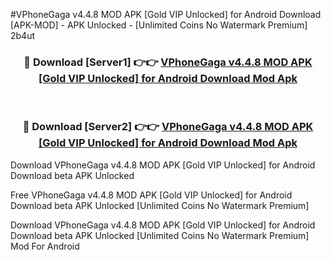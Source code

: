 #VPhoneGaga v4.4.8 MOD APK [Gold VIP Unlocked] for Android Download [APK-MOD] - APK Unlocked - [Unlimited Coins No Watermark Premium] 2b4ut



<div align="center">

<h3>🔴 Download [Server1] 👉👉 <a href="https://momento.my/?title=VPhoneGaga_v4.4.8_MOD_APK_[Gold_VIP_Unlocked]_for_Android_Download">VPhoneGaga v4.4.8 MOD APK [Gold VIP Unlocked] for Android Download Mod Apk</a></h3><br>

<h3>🔴 Download [Server2] 👉👉 <a href="https://momento.my/?title=VPhoneGaga_v4.4.8_MOD_APK_[Gold_VIP_Unlocked]_for_Android_Download">VPhoneGaga v4.4.8 MOD APK [Gold VIP Unlocked] for Android Download Mod Apk</a></h3>
</div>



Download VPhoneGaga v4.4.8 MOD APK [Gold VIP Unlocked] for Android Download beta APK Unlocked

Free VPhoneGaga v4.4.8 MOD APK [Gold VIP Unlocked] for Android Download beta APK Unlocked [Unlimited Coins No Watermark Premium]

Download VPhoneGaga v4.4.8 MOD APK [Gold VIP Unlocked] for Android Download beta APK Unlocked [Unlimited Coins No Watermark Premium] Mod For Android
